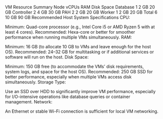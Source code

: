 VM Resource Summary
Node	vCPUs	RAM	Disk Space
Database	1	2 GB	20 GB
Controller	2	4 GB	30 GB
PAH	2	2 GB	20 GB
Worker	1	2 GB	20 GB
Total	6	10 GB	90 GB
Recommended Host System Specifications
CPU:

Minimum: Quad-core processor (e.g., Intel Core i5 or AMD Ryzen 5 with at least 4 cores).
Recommended: Hexa-core or better for smoother performance when running multiple VMs simultaneously.
RAM:

Minimum: 16 GB (to allocate 10 GB to VMs and leave enough for the host OS).
Recommended: 24–32 GB for multitasking or if additional services or software will run on the host.
Disk Space:

Minimum: 150 GB free (to accommodate the VMs' disk requirements, system logs, and space for the host OS).
Recommended: 250 GB SSD for better performance, especially when multiple VMs access disk simultaneously.
Storage Type:

Use an SSD over HDD to significantly improve VM performance, especially for I/O-intensive operations like database queries or container management.
Network:

An Ethernet or stable Wi-Fi connection is sufficient for local VM networking.

